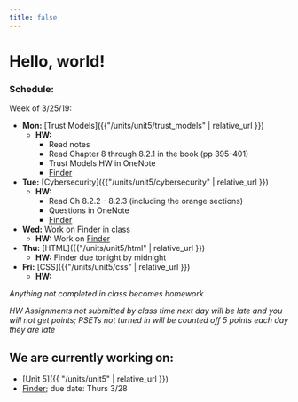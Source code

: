 ```yaml
---
title: false
---
```


# Hello, world!

### Schedule:

Week of 3/25/19:
  - **Mon:** [Trust Models]({{"/units/unit5/trust_models" | relative_url }})
    - **HW:**
      - Read notes
      - Read Chapter 8 through 8.2.1 in the book (pp 395-401)
      - Trust Models HW in OneNote
      - [Finder](https://docs.cs50.net/2018/ap/problems/finder/finder.html)
  - **Tue:** [Cybersecurity]({{"/units/unit5/cybersecurity" | relative_url }})
    - **HW:**
      - Read Ch 8.2.2 - 8.2.3 (including the orange sections)
      - Questions in OneNote
      - [Finder](https://docs.cs50.net/2018/ap/problems/finder/finder.html)
  - **Wed:** Work on Finder in class
    - **HW:** Work on [Finder](https://docs.cs50.net/2018/ap/problems/finder/finder.html)
  - **Thu:** [HTML]({{"/units/unit5/html" | relative_url }})
    - **HW:** Finder due tonight by midnight
  - **Fri:** [CSS]({{"/units/unit5/css" | relative_url }})
    - **HW:**

  *Anything not completed in class becomes homework*

  *HW Assignments not submitted by class time next day will be late and you will not get points; PSETs not turned in will be counted off 5 points each day they are late*


## We are currently working on:
* [Unit 5]({{ "/units/unit5" | relative_url }})
* [Finder](https://docs.cs50.net/2018/ap/problems/finder/finder.html); due date: Thurs 3/28


<!--
This is CS50 AP, Harvard University's introduction to the intellectual enterprises of computer science and the art of programming for students in high school, which satisfies the College Board's new AP CS Principles curriculum framework.
-->
<!--
<iframe src="https://www.youtube.com/embed/tZxLMIk_SaY?playlist=GAB6Gm7pTTA"></iframe>
-->
